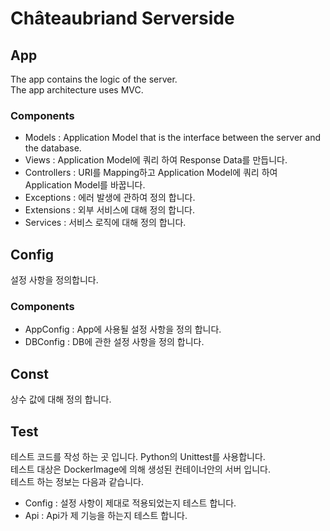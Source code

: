 # Châteaubriand Serverside
## App
The app contains the logic of the server.<br/>
The app architecture uses MVC.
### Components
- Models : Application Model that is the interface between the server and the database.
- Views : Application Model에 쿼리 하여 Response Data를 만듭니다.
- Controllers : URI를 Mapping하고 Application Model에 쿼리 하여 Application Model를 바꿉니다.
- Exceptions : 에러 발생에 관하여 정의 합니다.
- Extensions : 외부 서비스에 대해 정의 합니다.
- Services : 서비스 로직에 대해 정의 합니다.
## Config
설정 사항을 정의합니다.
### Components
- AppConfig : App에 사용될 설정 사항을 정의 합니다.
- DBConfig : DB에 관한 설정 사항을 정의 합니다.
## Const
상수 값에 대해 정의 합니다.
## Test
테스트 코드를 작성 하는 곳 입니다. Python의 Unittest를 사용합니다.<br/>
테스트 대상은 DockerImage에 의해 생성된 컨테이너안의 서버 입니다.<br/>
테스트 하는 정보는 다음과 같습니다.
- Config : 설정 사항이 제대로 적용되었는지 테스트 합니다.
- Api : Api가 제 기능을 하는지 테스트 합니다.